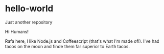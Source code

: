 # hello-world
Just another repository

Hi Humans!

Rafa here, I like Node.js and Coffeescript (that's what I'm made of!).
I've had tacos on the moon and finde them far superior to Earth tacos.
